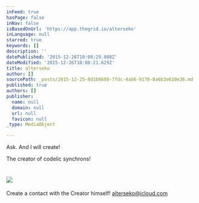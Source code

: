 ```yaml
---
inFeed: true
hasPage: false
inNav: false
isBasedOnUrl: 'https://app.thegrid.io/alterseko'
inLanguage: null
starred: true
keywords: []
description: ''
datePublished: '2015-12-26T10:08:29.868Z'
dateModified: '2015-12-26T10:08:21.629Z'
title: alterseko
author: []
sourcePath: _posts/2015-12-25-8d1b8688-7fdc-4ab6-9178-0a6b3e610e36.md
published: true
authors: []
publisher:
  name: null
  domain: null
  url: null
  favicon: null
_type: MediaObject

---
```

Ask. And I will create!

The creator of codelic synchrons!

# ![](https://s3-us-west-2.amazonaws.com/the-grid-img/p/04c1f39224cb2c47e0e9217e92621d0aa22b2900.png)

Create a contact with the Creator himself! [alterseko@icloud.com][0]

[0]: mailto:alterseko@icloud.com